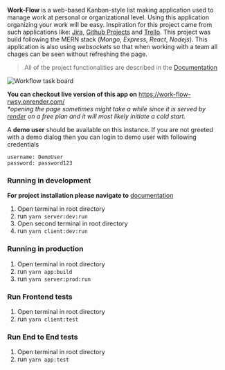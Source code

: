 **Work-Flow** is a web-based Kanban-style list making application used to manage work at personal or organizational level. Using this application organizing your work will be easy. Inspiration for this project came from such applications like: [Jira](https://www.atlassian.com/software/jira), [Github Projects](https://github.com/features/project-management/) and [Trello](https://trello.com/).
This project was build following the MERN stack (_Mongo_, _Express_, _React_, _Nodejs_). This application is also using _websockets_ so that when working with a team all chages can be seen without refreshing the page.

> All of the project functionalities are described in the [Documentation](https://github.com/drodzewicz/Work-Flow/wiki)

![Workflow task board](https://raw.githubusercontent.com/wiki/drodzewicz/Work-Flow/images/app-thumbnail.png)

**You can checkout live version of this app on** https://work-flow-rwsy.onrender.com/
<br>_\*opening the page sometimes might take a while since it is served by [render](https://render.com/) on a free plan and it will most likely initiate a cold start._

A **demo user** should be available on this instance. If you are not greeted with a demo dialog then you can login to demo user with following credentials

```
username: DemoUser
password: password123
```

### Running in development

**For project installation please navigate to** [documentation](https://github.com/drodzewicz/Work-Flow/wiki/Project-installation)

1. Open terminal in root directory
2. run `yarn server:dev:run`
3. Open second terminal in root directory
4. run `yarn client:dev:run`

### Running in production

1. Open terminal in root directory
2. run `yarn app:build`
3. run `yarn server:prod:run`


### Run Frontend tests
1. Open terminal in root directory
2. run `yarn client:test`

### Run End to End tests
1. Open terminal in root directory
2. run `yarn app:test`

